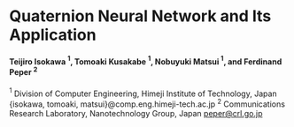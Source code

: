 # Quaternion Neural Network and Its Application

#### Teijiro Isokawa ${ }^1$, Tomoaki Kusakabe ${ }^1$, Nobuyuki Matsui ${ }^1$, and Ferdinand Peper ${ }^2$
${ }^1$ Division of Computer Engineering, Himeji Institute of Technology, Japan \{isokawa, tomoaki, matsui\}@comp.eng.himeji-tech.ac.jp
${ }^2$ Communications Research Laboratory, Nanotechnology Group, Japan peper@crl.go.jp

